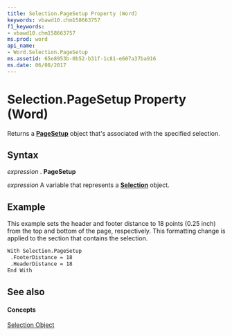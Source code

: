 ```yaml
---
title: Selection.PageSetup Property (Word)
keywords: vbawd10.chm158663757
f1_keywords:
- vbawd10.chm158663757
ms.prod: word
api_name:
- Word.Selection.PageSetup
ms.assetid: 65e8953b-0b52-b31f-1c81-e607a37ba916
ms.date: 06/08/2017
---
```



# Selection.PageSetup Property (Word)

Returns a  **[PageSetup](pagesetup-object-word.md)** object that's associated with the specified selection.


## Syntax

 _expression_ . **PageSetup**

 _expression_ A variable that represents a **[Selection](selection-object-word.md)** object.


## Example

This example sets the header and footer distance to 18 points (0.25 inch) from the top and bottom of the page, respectively. This formatting change is applied to the section that contains the selection.


```vb
With Selection.PageSetup 
 .FooterDistance = 18 
 .HeaderDistance = 18 
End With
```


## See also


#### Concepts


[Selection Object](selection-object-word.md)

